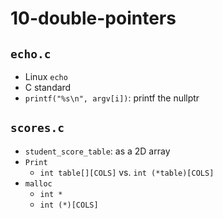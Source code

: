 # 10-double-pointers

## `echo.c`

- Linux `echo`
- C standard
- `printf("%s\n", argv[i])`: printf the nullptr

## `scores.c`

- `student_score_table`: as a 2D array
- `Print`
  - `int table[][COLS]` vs. `int (*table)[COLS]`
- `malloc`
  - `int *`
  - `int (*)[COLS]`